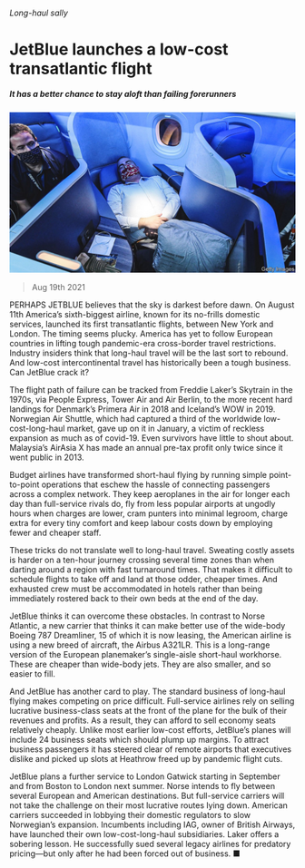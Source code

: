 ###### Long-haul sally

# JetBlue launches a low-cost transatlantic flight 

##### It has a better chance to stay aloft than failing forerunners 

![image](images/20210821_WBP002_0.jpg) 

> Aug 19th 2021 

PERHAPS JETBLUE believes that the sky is darkest before dawn. On August 11th America’s sixth-biggest airline, known for its no-frills domestic services, launched its first transatlantic flights, between New York and London. The timing seems plucky. America has yet to follow European countries in lifting tough pandemic-era cross-border travel restrictions. Industry insiders think that long-haul travel will be the last sort to rebound. And low-cost intercontinental travel has historically been a tough business. Can JetBlue crack it?

The flight path of failure can be tracked from Freddie Laker’s Skytrain in the 1970s, via People Express, Tower Air and Air Berlin, to the more recent hard landings for Denmark’s Primera Air in 2018 and Iceland’s WOW in 2019. Norwegian Air Shuttle, which had captured a third of the worldwide low-cost-long-haul market, gave up on it in January, a victim of reckless expansion as much as of covid-19. Even survivors have little to shout about. Malaysia’s AirAsia X has made an annual pre-tax profit only twice since it went public in 2013.


Budget airlines have transformed short-haul flying by running simple point-to-point operations that eschew the hassle of connecting passengers across a complex network. They keep aeroplanes in the air for longer each day than full-service rivals do, fly from less popular airports at ungodly hours when charges are lower, cram punters into minimal legroom, charge extra for every tiny comfort and keep labour costs down by employing fewer and cheaper staff.

These tricks do not translate well to long-haul travel. Sweating costly assets is harder on a ten-hour journey crossing several time zones than when darting around a region with fast turnaround times. That makes it difficult to schedule flights to take off and land at those odder, cheaper times. And exhausted crew must be accommodated in hotels rather than being immediately rostered back to their own beds at the end of the day.

JetBlue thinks it can overcome these obstacles. In contrast to Norse Atlantic, a new carrier that thinks it can make better use of the wide-body Boeing 787 Dreamliner, 15 of which it is now leasing, the American airline is using a new breed of aircraft, the Airbus A321LR. This is a long-range version of the European planemaker’s single-aisle short-haul workhorse. These are cheaper than wide-body jets. They are also smaller, and so easier to fill.

And JetBlue has another card to play. The standard business of long-haul flying makes competing on price difficult. Full-service airlines rely on selling lucrative business-class seats at the front of the plane for the bulk of their revenues and profits. As a result, they can afford to sell economy seats relatively cheaply. Unlike most earlier low-cost efforts, JetBlue’s planes will include 24 business seats which should plump up margins. To attract business passengers it has steered clear of remote airports that executives dislike and picked up slots at Heathrow freed up by pandemic flight cuts.

JetBlue plans a further service to London Gatwick starting in September and from Boston to London next summer. Norse intends to fly between several European and American destinations. But full-service carriers will not take the challenge on their most lucrative routes lying down. American carriers succeeded in lobbying their domestic regulators to slow Norwegian’s expansion. Incumbents including IAG, owner of British Airways, have launched their own low-cost-long-haul subsidiaries. Laker offers a sobering lesson. He successfully sued several legacy airlines for predatory pricing—but only after he had been forced out of business. ■

